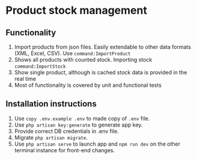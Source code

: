 # Product stock management
## Functionality
1. Import products from json files. Easily extendable to other data formats (XML, Excel, CSV). Use ```command:ImportProduct```
2. Shows all products with counted stock. Importing stock ```command:ImportStock```
3. Show single product, although is cached stock data is provided in the real time
4. Most of functionality is covered by unit and functional tests 
## Installation instructions
1. Use ```copy .env.example .env``` to made copy of ```.env``` file.
2. Use ```php artisan key:generate``` to generate app key.
3. Provide correct DB credentials in .env file.
4. Migrate ```php artisan migrate```.
5. Use ```php artisan serve``` to launch app and ```npm run dev``` on the other terminal instance for front-end changes.
